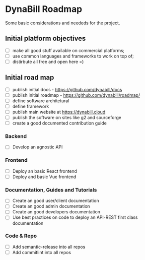# DynaBill Roadmap

Some basic considerations and neededs for the project. 

## Initial platform objectives

- [ ] make all good stuff available on commercial platforms;
- [ ] use common languages and frameworks to work on top of;
- [ ] distirbute all free and open here =)

## Initial road map

- [ ] publish initial docs - https://github.com/dynabill/docs
- [ ] publish initial roadmap - https://github.com/dynabill/roadmap/
- [ ] define software architetural
- [ ] define framework
- [ ] publish main website at https://dynabill.cloud
- [ ] publish the software on sites like g2 and sourceforge
- [ ] create a good documented contribution guide

### Backend

* [ ] Develop an agnostic API 

### Frontend

* [ ] Deploy an basic React frontend
* [ ] Deploy and basic Vue frontend

### Documentation, Guides and Tutorials

* [ ] Create an good user/client documentation
* [ ] Create an good admin documentation
* [ ] Create an good developers documentation
* [ ] Use best practices on code to deploy an API-REST first class documentation

### Code & Repo

* [ ] Add semantic-release into all repos
* [ ] Add commitlint into all repos
